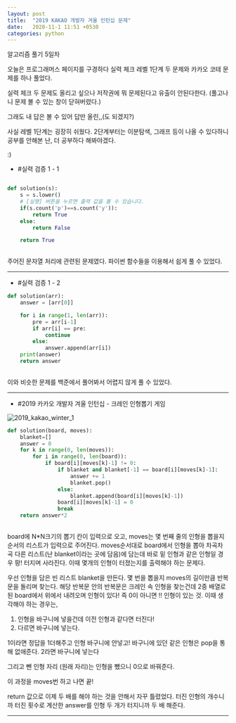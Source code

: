 ```yaml
---
layout: post
title:  "2019 KAKAO 개발자 겨울 인턴십 문제"
date:   2020-11-1 11:51 +0530
categories: python
---
```


알고리즘 풀기 5일차

오늘은 프로그래머스 페이지를 구경하다 실력 체크 레벨 1단계 두 문제와 카카오 코테 문제를 하나 풀었다.

실력 체크 두 문제도 올리고 싶으나 저작권에 뭐 문제된다고 유출이 안된다한다. (풀고나니 문제 볼 수 있는 창이 닫혀버렸다.)

그래도 내 답은 볼 수 있어 답만 올린,,(도 되겠지?)

사실 레벨 1단계는 굉장히 쉬웠다. 2단계부터는 이분탐색, 그래프 등이 나올 수 있다하니 공부를 안해본 난, 더 공부하다 해봐야겠다.

:)

- #실력 검증 1 - 1

```python

def solution(s):
    s = s.lower()
    # [실행] 버튼을 누르면 출력 값을 볼 수 있습니다.
    if(s.count('p')==s.count('y')):
        return True
    else:
        return False

    return True
    
```

주어진 문자열 처리에 관련된 문제였다. 파이썬 함수들을 이용해서 쉽게 풀 수 있었다.

---

- #실력 검증 1 - 2

```python
def solution(arr):
    answer = [arr[0]]

    for i in range(1, len(arr)):
        pre = arr[i-1]
        if arr[i] == pre:
            continue
        else:
            answer.append(arr[i])
    print(answer)
    return answer
    
```

이와 비슷한 문제를 백준에서 풀어봐서 어렵지 않게 풀 수 있었다. 

---

- #2019 카카오 개발자 겨울 인턴십 - 크레인 인형뽑기 게임 


![2019_kakao_winter_1](https://user-images.githubusercontent.com/50662636/97806932-6719f980-1ca1-11eb-9ce6-4791e271d658.png)

```python
def solution(board, moves):
    blanket=[]
    answer = 0
    for k in range(0, len(moves)):
        for i in range(0, len(board)):
            if board[i][moves[k]-1] != 0:
                if blanket and blanket[-1] == board[i][moves[k]-1]:
                    answer += 1
                    blanket.pop()
                else:
                    blanket.append(board[i][moves[k]-1])
                board[i][moves[k]-1] = 0
                break
    return answer*2
    
```

board에 N*N크기의 뽑기 칸이 입력으로 오고, moves는 몇 번째 줄의 인형을 뽑을지 순서의 리스트가 입력으로 주어진다.
moves순서대로 board에서 인형을 뽑아 차곡차곡 다른 리스트(난 blanket이라는 곳에 담음)에 담는데 바로 밑 인형과 같은 인형일 경우 팡! 터지며 사라진다.
이때 몇개의 인형이 터졌는지를 출력해야 하는 문제다. 

우선 인형을 담은 빈 리스트 blanket을 만든다.
몇 번을 뽑을지 moves의 길이만큼 반복문을 돌리며 찾는다.
해당 반복문 안의 반복문은 크레인 속 인형을 찾는건데 2중 배열로 된 board에서 위에서 내려오며 인형이 있다! 즉 0이 아니면 !! 인형이 있는 것.
이때 생각해야 하는 경우는,
1) 인형을 바구니에 넣을건데 이전 인형과 같다면 터진다!
2) 다르면 바구니에 넣는다.

1이라면 정답을 1더해주고 인형 바구니에 안넣고! 바구니에 있던 같은 인형은 pop을 통해 없애준다.
2라면 바구니에 넣는다

그리고 뺀 인형 자리 (원래 자리)는 인형을 뺐으니 0으로 바꿔준다.

이 과정을 moves번 하고 나면 끝!

return 값으로 이제 두 배를 해야 하는 것을 안해서 자꾸 틀렸었다.
터진 인형의 개수니까 터진 횟수로 계산한 answer를 인형 두 개가 터지니까 두 배 해준다.



---
